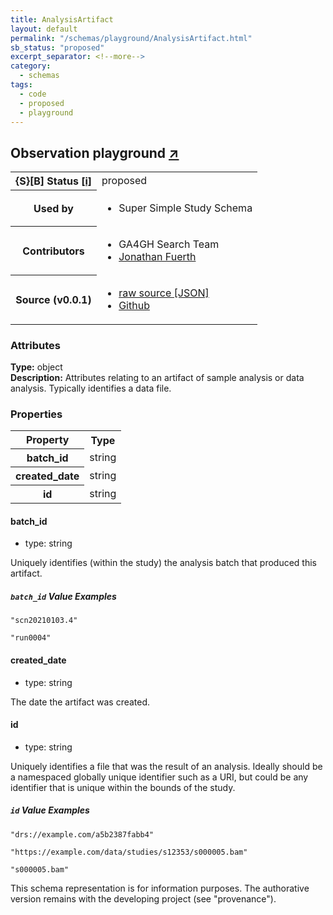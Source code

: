 ```yaml
---
title: AnalysisArtifact
layout: default
permalink: "/schemas/playground/AnalysisArtifact.html"
sb_status: "proposed"
excerpt_separator: <!--more-->
category:
  - schemas
tags:
  - code
  - proposed
  - playground
---
```



<div id="schema-header-title">
  <h2>Observation <span id="schema-header-title-project">playground <a href="https://github.com/ga4gh-schemablocks/playground" target="_BLANK">&nearr;</a></span> </h2>
</div>

<table id="schema-header-table">
  <tr>
    <th>{S}[B] Status <a href="https://schemablocks.org/about/sb-status-levels.html">[i]</a></th>
    <td><div id="schema-header-status">proposed</div></td>
  </tr>

  <tr>
    <th>Used by</th>
    <td>
      <ul>
<li>Super Simple Study Schema</li>
      </ul>
    </td>
  </tr>

<!--more-->

  <tr>
    <th>Contributors</th>
    <td>
      <ul>
<li>GA4GH Search Team</li>
<li><a href="https://orcid.org/0000-0001-9135-2164">Jonathan Fuerth</a></li>
      </ul>
    </td>
  </tr>
  <tr>
    <th>Source (v0.0.1)</th>
    <td>
      <ul>
        <li><a href="current/AnalysisArtifact.json" target="_BLANK">raw source [JSON]</a></li>
        <li><a href="https://github.com/ga4gh-schemablocks/playground/blob/master/schemas/AnalysisArtifact.yaml" target="_BLANK">Github</a></li>
      </ul>
    </td>
  </tr>
</table>

<div id="schema-attributes-title">
  <h3>Attributes</h3>
</div>

  
__Type:__ object  
__Description:__ Attributes relating to an artifact of sample analysis or data analysis. Typically identifies a data file.

### Properties

<table id="schema-properties-table">
  <tr>
    <th>Property</th>
    <th>Type</th>
  </tr>
  <tr>
    <th>batch_id</th>
    <td>string</td>
  </tr>
  <tr>
    <th>created_date</th>
    <td>string</td>
  </tr>
  <tr>
    <th>id</th>
    <td>string</td>
  </tr>

</table>


#### batch_id

* type: string

Uniquely identifies (within the study) the analysis batch that produced this artifact.


##### `batch_id` Value Examples  

```
"scn20210103.4"
```
```
"run0004"
```

#### created_date

* type: string

The date the artifact was created.



#### id

* type: string

Uniquely identifies a file that was the result of an analysis. Ideally should be a namespaced globally unique
identifier such as a URI, but could be any identifier that is unique within the bounds of the study.


##### `id` Value Examples  

```
"drs://example.com/a5b2387fabb4"
```
```
"https://example.com/data/studies/s12353/s000005.bam"
```
```
"s000005.bam"
```
<div id="schema-footer">
This schema representation is for information purposes. The authorative 
version remains with the developing project (see "provenance").
</div>


